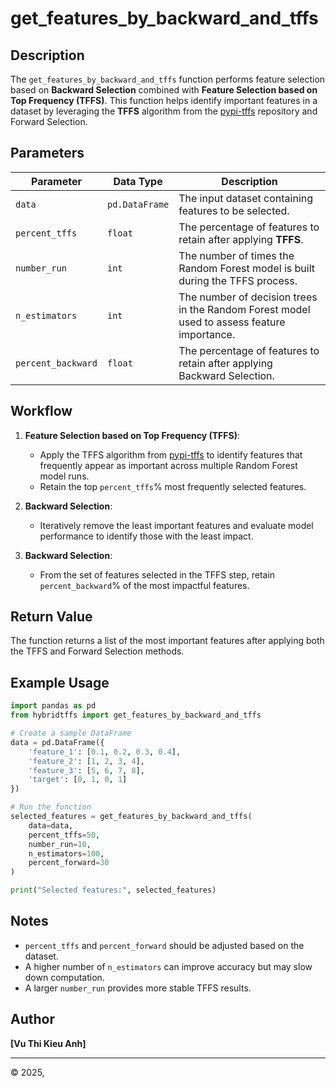 # get_features_by_backward_and_tffs

## Description
The `get_features_by_backward_and_tffs` function performs feature selection based on **Backward Selection** combined with **Feature Selection based on Top Frequency (TFFS)**. This function helps identify important features in a dataset by leveraging the **TFFS** algorithm from the [pypi-tffs](https://github.com/VuKieuAnh/pypi-tffs) repository and Forward Selection.

## Parameters

| Parameter          | Data Type         | Description                                                                                |
|--------------------|------------------|--------------------------------------------------------------------------------------------|
| `data`             | `pd.DataFrame`    | The input dataset containing features to be selected.                                      |
| `percent_tffs`     | `float`           | The percentage of features to retain after applying **TFFS**.                              |
| `number_run`       | `int`             | The number of times the Random Forest model is built during the TFFS process.              |
| `n_estimators`     | `int`             | The number of decision trees in the Random Forest model used to assess feature importance. |
| `percent_backward` | `float`          | The percentage of features to retain after applying Backward Selection.                    |

## Workflow
1. **Feature Selection based on Top Frequency (TFFS)**:
   - Apply the TFFS algorithm from [pypi-tffs](https://github.com/VuKieuAnh/pypi-tffs) to identify features that frequently appear as important across multiple Random Forest model runs.
   - Retain the top `percent_tffs`% most frequently selected features.

2. **Backward Selection**:
   - Iteratively remove the least important features and evaluate model performance to identify those with the least impact.

3. **Backward Selection**:
   - From the set of features selected in the TFFS step, retain `percent_backward`% of the most impactful features.

## Return Value
The function returns a list of the most important features after applying both the TFFS and Forward Selection methods.

## Example Usage
```python
import pandas as pd
from hybridtffs import get_features_by_backward_and_tffs

# Create a sample DataFrame
data = pd.DataFrame({
    'feature_1': [0.1, 0.2, 0.3, 0.4],
    'feature_2': [1, 2, 3, 4],
    'feature_3': [5, 6, 7, 8],
    'target': [0, 1, 0, 1]
})

# Run the function
selected_features = get_features_by_backward_and_tffs(
    data=data,
    percent_tffs=50,
    number_run=10,
    n_estimators=100,
    percent_forward=30
)

print("Selected features:", selected_features)
```

## Notes
- `percent_tffs` and `percent_forward` should be adjusted based on the dataset.
- A higher number of `n_estimators` can improve accuracy but may slow down computation.
- A larger `number_run` provides more stable TFFS results.

## Author
**[Vu Thi Kieu Anh]**

---
© 2025, 

